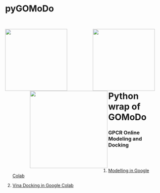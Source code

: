 # pyGOMoDo

<div style="padding-bottom:50px">
 <img src="https://res.cloudinary.com/djz27k5hg/image/upload/v1657885120/logos/univr_logo_rspn8o.jpg"  width="200" align='left' style="margin-top:30px"/>
<img src="https://res.cloudinary.com/djz27k5hg/image/upload/v1637335206/logos/Logo_des_Forschungszentrums_J_C3_BClich_seit_2018_hcliq4.svg"  width="200" align='left' style="margin-top:30px; margin-left:80px"/>
<img src="https://res.cloudinary.com/djz27k5hg/image/upload/v1637657234/logos/HBP_horizontal_logo_qtcyzn.png" width="250" align='left' style="margin-left:80px">
</div> 

<br><br><br><br>

# Python wrap of GOMoDo
### GPCR Online Modeling and Docking
<br><br>

1. [Modelling in Google Colab](https://colab.research.google.com/github/rribeiro-sci/pygomodo/blob/main/Modelling_GOOGLE_COLAB.ipynb) 

1. [Vina Docking in Google Colab](https://colab.research.google.com/github/rribeiro-sci/pygomodo/blob/main/Docking_VINA_GOOGLE_COLAB.ipynb)


